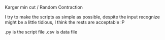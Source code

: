 
Karger min cut / Random Contraction

I try to make the scripts as simple as possible, despite the input recognize might be a little tidious, I think the rests are acceptable :P

.py is the script file
.csv is data file
